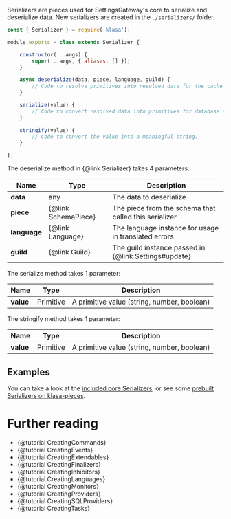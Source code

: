 Serializers are pieces used for SettingsGateway's core to serialize and deserialize data. New serializers are created in the `./serializers/` folder.

```javascript
const { Serializer } = require('klasa');

module.exports = class extends Serializer {

	constructor(...args) {
		super(...args, { aliases: [] });
	}

	async deserialize(data, piece, language, guild) {
		// Code to resolve primitives into resolved data for the cache
	}

	serialize(value) {
		// Code to convert resolved data into primitives for database storage
	}

	stringify(value) {
		// Code to convert the value into a meaningful string.
	}

};
```

The deserialize method in {@link Serializer} takes 4 parameters:

| Name         | Type                | Description                                           |
| ------------ | ------------------- | ----------------------------------------------------- |
| **data**     | any                 | The data to deserialize                               |
| **piece**    | {@link SchemaPiece} | The piece from the schema that called this serializer |
| **language** | {@link Language}    | The language instance for usage in translated errors  |
| **guild**    | {@link Guild}       | The guild instance passed in {@link Settings#update}  |

The serialize method takes 1 parameter:

| Name      | Type      | Description                                 |
| --------- | --------- | ------------------------------------------- |
| **value** | Primitive | A primitive value (string, number, boolean) |

The stringify method takes 1 parameter:

| Name      | Type      | Description                                 |
| --------- | --------- | ------------------------------------------- |
| **value** | Primitive | A primitive value (string, number, boolean) |

## Examples

You can take a look at the [included core Serializers](https://github.com/dirigeants/klasa/tree/{@branch}/src/serializers), or see some [prebuilt Serializers on klasa-pieces](https://github.com/dirigeants/klasa-pieces/tree/master/serializers).

# Further reading

- {@tutorial CreatingCommands}
- {@tutorial CreatingEvents}
- {@tutorial CreatingExtendables}
- {@tutorial CreatingFinalizers}
- {@tutorial CreatingInhibitors}
- {@tutorial CreatingLanguages}
- {@tutorial CreatingMonitors}
- {@tutorial CreatingProviders}
- {@tutorial CreatingSQLProviders}
- {@tutorial CreatingTasks}
